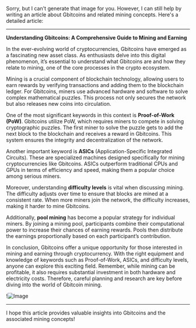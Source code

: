 Sorry, but I can't generate that image for you. However, I can still help by writing an article about Gbitcoins and related mining concepts. Here's a detailed article:

---

**Understanding Gbitcoins: A Comprehensive Guide to Mining and Earning**

In the ever-evolving world of cryptocurrencies, Gbitcoins have emerged as a fascinating new asset class. As enthusiasts delve into this digital phenomenon, it’s essential to understand what Gbitcoins are and how they relate to mining, one of the core processes in the crypto ecosystem.

Mining is a crucial component of blockchain technology, allowing users to earn rewards by verifying transactions and adding them to the blockchain ledger. For Gbitcoins, miners use advanced hardware and software to solve complex mathematical puzzles. This process not only secures the network but also releases new coins into circulation.

One of the most significant keywords in this context is **Proof-of-Work (PoW)**. Gbitcoins utilize PoW, which requires miners to compete in solving cryptographic puzzles. The first miner to solve the puzzle gets to add the next block to the blockchain and receives a reward in Gbitcoins. This system ensures the integrity and decentralization of the network.

Another important keyword is **ASICs** (Application-Specific Integrated Circuits). These are specialized machines designed specifically for mining cryptocurrencies like Gbitcoins. ASICs outperform traditional CPUs and GPUs in terms of efficiency and speed, making them a popular choice among serious miners.

Moreover, understanding **difficulty levels** is vital when discussing mining. The difficulty adjusts over time to ensure that blocks are mined at a consistent rate. When more miners join the network, the difficulty increases, making it harder to mine Gbitcoins.

Additionally, **pool mining** has become a popular strategy for individual miners. By joining a mining pool, participants combine their computational power to increase their chances of earning rewards. Pools then distribute the earnings proportionally based on each participant’s contribution.

In conclusion, Gbitcoins offer a unique opportunity for those interested in mining and earning through cryptocurrency. With the right equipment and knowledge of keywords such as Proof-of-Work, ASICs, and difficulty levels, anyone can explore this exciting field. Remember, while mining can be profitable, it also requires substantial investment in both hardware and electricity costs. Therefore, careful planning and research are key before diving into the world of Gbitcoin mining.

!![Image](https://github.com/user-attachments/assets/3be06921-4469-491d-bd37-5f14c53422b7)

--- 

I hope this article provides valuable insights into Gbitcoins and the associated mining concepts!